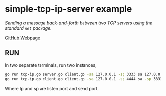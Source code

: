 # simple-tcp-ip-server example

_Sending a message back-and-forth between two TCP servers using the
standard `net` package._

[GitHub Webpage](https://jeffdecola.github.io/my-go-examples/)

## RUN

In two separate terminals, run two instances,

```bash
go run tcp-ip.go server.go client.go -sa 127.0.0.1 -sp 3333 sa 127.0.0.1 -sp 4444 
go run tcp-ip.go client.go client.go -sa 127.0.0.1 -sp 4444 sa -sp 3333 -start
```

Where lp and sp are listen port and send port.

